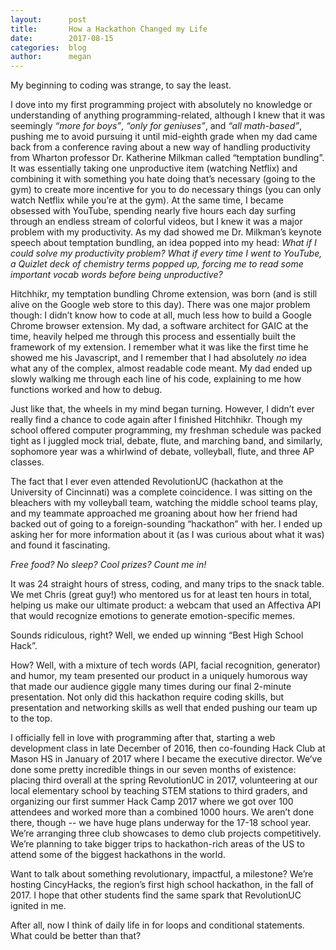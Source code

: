 ```yaml
---
layout:      post
title:       How a Hackathon Changed my Life
date:        2017-08-15
categories:  blog
author:      megan
---
```


My beginning to coding was strange, to say the least.

I dove into my first programming project with absolutely no knowledge or understanding of anything programming-related, although I knew that it was seemingly _“more for boys”_, _“only for geniuses”_, and _“all math-based”_, pushing me to avoid pursuing it until mid-eighth grade when my dad came back from a conference raving about a new way of handling productivity  from Wharton professor Dr. Katherine Milkman called “temptation bundling”. It was essentially taking one unproductive item (watching Netflix) and combining it with something you hate doing that’s necessary (going to the gym) to create more incentive for you to do necessary things (you can only watch Netflix while you’re at the gym). At the same time, I became obsessed with YouTube, spending nearly five hours each day surfing through an endless stream of colorful videos, but I knew it was a major problem with my productivity. As my dad showed me Dr. Milkman’s keynote speech about temptation bundling, an idea popped into my head: _What if I could solve my productivity problem? What if every time I went to YouTube, a Quizlet deck of chemistry terms popped up, forcing me to read some important vocab words before being unproductive?_

Hitchhikr, my temptation bundling Chrome extension, was born (and is still alive on the Google web store to this day). There was one major problem though: I didn’t know how to code at all, much less how to build a Google Chrome browser extension. My dad, a software architect for GAIC at the time, heavily helped me through this process and essentially built the framework of my extension. I remember what it was like the first time he showed me his Javascript, and I remember that I had absolutely *no* idea what any of the complex, almost readable code meant. My dad ended up slowly walking me through each line of his code, explaining to me how functions worked and how to debug.

Just like that, the wheels in my mind began turning. However, I didn’t ever really find a chance to code again after I finished Hitchhikr. Though my school offered computer programming, my freshman schedule was packed tight as I juggled mock trial, debate, flute, and marching band, and similarly, sophomore year was a whirlwind of debate, volleyball, flute, and three AP classes.

The fact that I ever even attended RevolutionUC (hackathon at the University of Cincinnati) was a complete coincidence. I was sitting on the bleachers with my volleyball team, watching the middle school teams play, and my teammate approached me groaning about how her friend had backed out of going to a foreign-sounding “hackathon” with her. I ended up asking her for more information about it (as I was curious about what it was) and found it fascinating.

_Free food? No sleep? Cool prizes? Count me in!_

It was 24 straight hours of stress, coding, and many trips to the snack table. We met Chris (great guy!) who mentored us for at least ten hours in total, helping us make our ultimate product: a webcam that used an Affectiva API that would recognize emotions to generate emotion-specific memes.

Sounds ridiculous, right? Well, we ended up winning “Best High School Hack”.

How? Well, with a mixture of tech words (API, facial recognition, generator) and humor, my team presented our product in a uniquely humorous way that made our audience giggle many times during our final 2-minute presentation. Not only did this hackathon require coding skills, but presentation and networking skills as well that ended pushing our team up to the top.

I officially fell in love with programming after that, starting a web development class in late December of 2016, then co-founding Hack Club at Mason HS in January of 2017 where I became the executive director. We’ve done some pretty incredible things in our seven months of existence: placing third overall at the spring RevolutionUC in 2017, volunteering at our local elementary school by teaching STEM stations to third graders, and organizing our first summer Hack Camp 2017 where we got over 100 attendees and worked more than a combined 1000 hours. We aren’t done there, though -- we have huge plans underway for the 17-18 school year. We’re arranging three club showcases to demo club projects competitively. We’re planning to take bigger trips to hackathon-rich areas of the US to attend some of the biggest hackathons in the world.

Want to talk about something revolutionary, impactful, a milestone? We’re hosting CincyHacks, the region’s first high school hackathon, in the fall of 2017. I hope that other students find the same spark that RevolutionUC ignited in me.

After all, now I think of daily life in for loops and conditional statements. What could be better than that?
